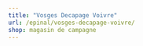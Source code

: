 ```yaml
---
title: "Vosges Decapage Voivre"
url: /epinal/vosges-decapage-voivre/
shop: magasin de campagne
---
```

